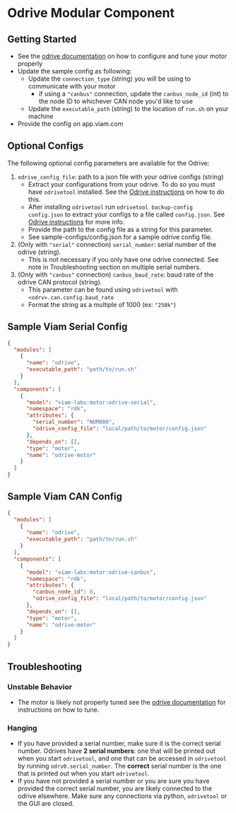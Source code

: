 # Odrive Modular Component

## Getting Started
* See the [odrive documentation](https://docs.odriverobotics.com/v/latest/getting-started.html) on how to configure and tune your motor properly
* Update the sample config as following:
    * Update the `connection_type` (string) you will be using to communicate with your motor
      * if using a `"canbus"` connection, update the `canbus_node_id` (int) to the node ID to whichever CAN node you'd like to use
    * Update the `executable_path` (string) to the location of `run.sh` on your machine
* Provide the config on app.viam.com

## Optional Configs
The following optional config parameters are available for the Odrive:
1. `odrive_config_file`: path to a json file with your odrive configs (string)
    * Extract your configurations from your odrive. To do so you must have `odrivetool` installed. See the [Odrive instructions](https://docs.odriverobotics.com/v/latest/odrivetool.html) on how to do this.
    * After installing `odrivetool` run `odrivetool backup-config config.json` to extract your configs to a file called `config.json`. See [Odrive instructions](https://docs.odriverobotics.com/v/latest/odrivetool.html#configuration-backup) for more info.
    * Provide the path to the config file as a string for this parameter.
    * See sample-configs/config.json for a sample odrive config file.
2. (Only with `"serial"` connection) `serial_number`: serial number of the odrive (string).
    * This is not necessary if you only have one odrive connected. See note in Troubleshooting section on multiple serial numbers. 
3. (Only with `"canbus"` connection) `canbus_baud_rate`: baud rate of the odrive CAN protocol (string).
    * This parameter can be found using `odrivetool` with `<odrv>.can.config.baud_rate`
    * Format the string as a multiple of 1000 (ex: `"250k"`)


## Sample Viam Serial Config
```json
{
  "modules": [
    {
      "name": "odrive",
      "executable_path": "path/to/run.sh"
    }
  ],
  "components": [
    {
      "model": "viam-labs:motor:odrive-serial",
      "namespace": "rdk",
      "attributes": {
        "serial_number": "NUM000",
        "odrive_config_file": "local/path/to/motor/config.json"
      },
      "depends_on": [],
      "type": "motor",
      "name": "odrive-motor"
    }
  ]
}
```

## Sample Viam CAN Config
```json
{
  "modules": [
    {
      "name": "odrive",
      "executable_path": "path/to/run.sh"
    }
  ],
  "components": [
    {
      "model": "viam-labs:motor:odrive-canbus",
      "namespace": "rdk",
      "attributes": {
        "canbus_node_id": 0,
        "odrive_config_file": "local/path/to/motor/config.json"
      },
      "depends_on": [],
      "type": "motor",
      "name": "odrive-motor"
    }
  ]
}
```

## Troubleshooting

### Unstable Behavior
* The motor is likely not properly tuned see the [odrive documentation](https://docs.odriverobotics.com/v/latest/control.html) for instructions on how to tune.

### Hanging
* If you have provided a serial number, make sure it is the correct serial number. Odrives have **2 serial numbers**: one that will be printed out when you start `odrivetool`, and one that can be accessed in `odrivetool` by running `odrv0.serial_number`. The **correct** serial number is the one that is printed out when you start `odrivetool`.
* If you have not provided a serial number or you are sure you have provided the correct serial number, you are likely connected to the odrive elsewhere. Make sure any connections via python, `odrivetool` or the GUI are closed.
